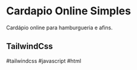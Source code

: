 # Cardapio Online Simples
Cardápio online para hamburgueria e afins.

## TailwindCss
<p>#tailwindcss #javascript #html</p>

